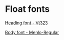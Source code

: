 # Float fonts

[Heading font - Vt323](https://github.com/Float-Capital/brand-kit/raw/main/Fonts/vt323.ttf)

[Body font - Menlo-Regular](https://github.com/Float-Capital/brand-kit/raw/main/Fonts/Menlo-Regular.ttf)